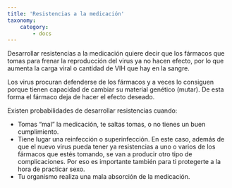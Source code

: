 ```yaml
---
title: 'Resistencias a la medicación'
taxonomy:
    category:
        - docs
---
```


Desarrollar resistencias a la medicación quiere decir que los fármacos que tomas para frenar la reproducción del virus ya no hacen efecto, por lo que aumenta la carga viral o cantidad de VIH que hay en la sangre.

Los virus procuran defenderse de los fármacos y a veces lo consiguen porque tienen capacidad de cambiar su material genético (mutar). De esta forma el fármaco deja de hacer el efecto deseado.

Existen probabilidades de desarrollar resistencias cuando:

- Tomas “mal” la medicación, te saltas tomas, o no tienes un buen cumplimiento.
- Tiene lugar una reinfección o superinfección. En este caso, además de que el nuevo virus pueda tener ya resistencias a uno o varios de los fármacos que estés tomando, se van a producir otro tipo de complicaciones. Por eso es importante también para ti protegerte a la hora de practicar sexo.
- Tu organismo realiza una mala absorción de la medicación.